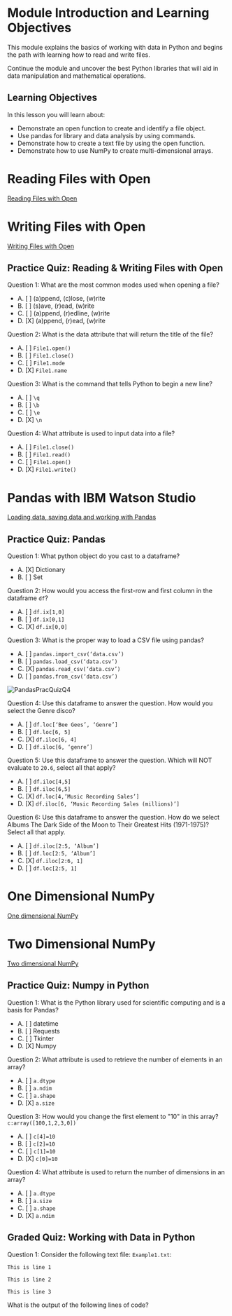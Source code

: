 # Module Introduction and Learning Objectives

This module explains the basics of working with data in Python and begins the path with learning how to read and write files.

Continue the module and uncover the best Python libraries that will aid in data manipulation and mathematical operations.

## Learning Objectives

In this lesson you will learn about:

* Demonstrate an open function to create and identify a file object.
* Use pandas for library and data analysis by using commands.
* Demonstrate how to create a text file by using the open function.
* Demonstrate how to use NumPy to create multi-dimensional arrays.

# Reading Files with Open

[Reading Files with Open](https://github.com/1965Eric/IBM-PY0101EN-Python-Basics-for-Data-Science/blob/main/PY0101EN-4-1-ReadFile.ipynb)

# Writing Files with Open

[Writing Files with Open](https://github.com/1965Eric/IBM-PY0101EN-Python-Basics-for-Data-Science/blob/main/PY0101EN-4-2-WriteFile.ipynb)

## Practice Quiz: Reading & Writing Files with Open

Question 1: What are the most common modes used when opening a file?

- A. [ ] (a)ppend, (c)lose, (w)rite
- B. [ ] (s)ave, (r)ead, (w)rite
- C. [ ] (a)ppend, (r)edline, (w)rite
- D. [X] (a)ppend, (r)ead, (w)rite

Question 2: What is the data attribute that will return the title of the file?

- A. [ ] ```File1.open()```
- B. [ ] ```File1.close()```
- C. [ ] ```File1.mode```
- D. [X] ```File1.name```

Question 3: What is the command that tells Python to begin a new line?

- A. [ ] ```\q```
- B. [ ] ```\b```
- C. [ ] ```\e```
- D. [X] ```\n```

Question 4: What attribute is used to input data into a file?

- A. [ ] ```File1.close()```
- B. [ ] ```File1.read()```
- C. [ ] ```File1.open()```
- D. [X] ```File1.write()```

# Pandas with IBM Watson Studio

[Loading data, saving data and working with Pandas](https://github.com/1965Eric/IBM-PY0101EN-Python-Basics-for-Data-Science/blob/main/PY0101EN-4-3-LoadData.ipynb)

## Practice Quiz: Pandas

Question 1: What python object do you cast to a dataframe?

- A. [X] Dictionary
- B. [ ] Set

Question 2: How would you access the first-row and first column in the dataframe ```df```?

- A. [ ] ```df.ix[1,0]```
- B. [ ] ```df.ix[0,1]```
- C. [X] ```df.ix[0,0]```

Question 3: What is the proper way to load a CSV file using pandas?

- A. [ ] ```pandas.import_csv(‘data.csv’)```
- B. [ ] ```pandas.load_csv(‘data.csv’)```
- C. [X] ```pandas.read_csv(‘data.csv’)```
- D. [ ] ```pandas.from_csv(‘data.csv’)```

![PandasPracQuizQ4](https://user-images.githubusercontent.com/17474099/115770753-5ecb8d00-a3ad-11eb-82ed-5d7cdc467acb.png)

Question 4: Use this dataframe to answer the question. How would you select the Genre disco?

- A. [ ] ```df.loc[‘Bee Gees’, ‘Genre’]```
- B. [ ] ```df.loc[6, 5]```
- C. [X] ```df.iloc[6, 4]```
- D. [ ] ```df.iloc[6, ‘genre’]```

Question 5: Use this dataframe to answer the question. Which will NOT evaluate to ```20.6```, select all that apply?

- A. [ ] ```df.iloc[4,5]```
- B. [ ] ```df.iloc[6,5]```
- C. [X] ```df.loc[4,’Music Recording Sales’]```
- D. [X] ```df.iloc[6, ‘Music Recording Sales (millions)’]```

Question 6: Use this dataframe to answer the question. How do we select Albums The Dark Side of the Moon to Their Greatest Hits (1971-1975)? Select all that apply.

- A. [ ] ```df.iloc[2:5, ‘Album’]```
- B. [ ] ```df.loc[2:5, ‘Album’]```
- C. [X] ```df.iloc[2:6, 1]```
- D. [ ] ```df.loc[2:5, 1]```

# One Dimensional NumPy

[One dimensional NumPy](https://github.com/1965Eric/IBM-PY0101EN-Python-Basics-for-Data-Science/blob/main/PY0101EN-5-1-Numpy1D.ipynb)

# Two Dimensional NumPy

[Two dimensional NumPy](https://github.com/1965Eric/IBM-PY0101EN-Python-Basics-for-Data-Science/blob/main/PY0101EN-5-2-Numpy2D.ipynb)

## Practice Quiz: Numpy in Python

Question 1: What is the Python library used for scientific computing and is a basis for Pandas?

- A. [ ] datetime
- B. [ ] Requests
- C. [ ] Tkinter
- D. [X] Numpy

Question 2: What attribute is used to retrieve the number of elements in an array?

- A. [ ] ```a.dtype```
- B. [ ] ```a.ndim```
- C. [ ] ```a.shape```
- D. [X] ```a.size```

Question 3: How would you change the first element to "10" in this array? ```c:array([100,1,2,3,0])```

- A. [ ] ```c[4]=10```
- B. [ ] ```c[2]=10```
- C. [ ] ```c[1]=10```
- D. [X] ```c[0]=10```

Question 4: What attribute is used to return the number of dimensions in an array?

- A. [ ] ```a.dtype```
- B. [ ] ```a.size```
- C. [ ] ```a.shape```
- D. [X] ```a.ndim```

## Graded Quiz: Working with Data in Python

Question 1: Consider the following text file: ```Example1.txt```: 

```
This is line 1 

This is line 2 

This is line 3
```

What is the output of the following lines of code?

